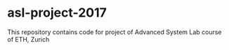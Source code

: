 # asl-project-2017
This repository contains code for project of Advanced System Lab course of ETH, Zurich
